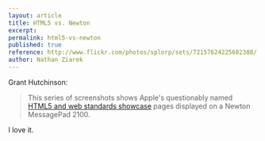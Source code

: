 ```yaml
---
layout: article
title: HTML5 vs. Newton
excerpt: 
permalink: html5-vs-newton
published: true
reference: http://www.flickr.com/photos/splorp/sets/72157624225682388/
author: Nathan Ziarek
---
```


Grant Hutchinson: 

> This series of screenshots shows Apple's questionably named [HTML5 and web standards showcase][2] pages displayed on a Newton MessagePad 2100\.

I love it. 

[0]: http://www.flickr.com/photos/splorp/sets/72157624225682388/
[2]: http://www.apple.com/html5/
